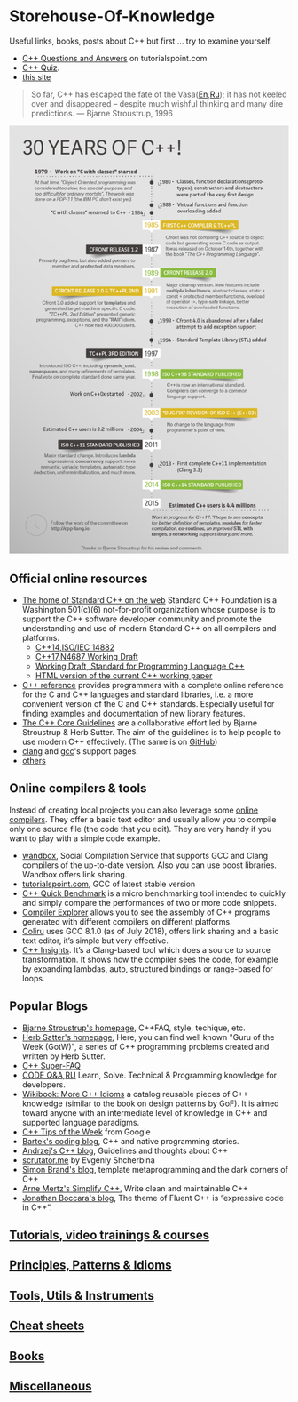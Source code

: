# Storehouse-Of-Knowledge
Useful links, books, posts about C++
but first ... try to examine yourself.  
* [C++ Questions and Answers](https://www.tutorialspoint.com/cplusplus/cpp_questions_answers.htm) on tutorialspoint.com
* [C++ Quiz](http://cppquiz.org/).
* [this site](./questions/README.md)

> So far, C++ has escaped the fate of the Vasa([En](http://www.aristeia.com/TalkNotes/C++vstheVasa2-ups.pdf),[Ru](https://habrahabr.ru/company/infopulse/blog/227529/));  it has not
keeled over and disappeared – despite much wishful
thinking and many dire predictions.
— Bjarne Stroustrup, 1996

![30YearsOfC++](https://github.com/nikolaAV/Storehouse-Of-Knowledge/blob/master/30YearsOfC%2B%2B.png)

## Official online resources
* [The home of Standard C++ on the web](https://isocpp.org/std/status) Standard C++ Foundation is a Washington 501(c)(6) not-for-profit organization whose purpose is to support the C++ software developer community and promote the understanding and use of modern Standard C++ on all compilers and platforms.
    * [C++14,ISO/IEC 14882](http://doc.imzlp.me/viewer.html?file=docs/standard/isocpp2014.pdf)
    * [C++17,N4687 Working Draft](http://www.open-std.org/jtc1/sc22/wg21/docs/papers/2017/n4687.pdf)
    * [Working Draft, Standard for Programming Language C++](https://timsong-cpp.github.io/cppwp/)
    * [HTML version of the current C++ working paper](https://github.com/timsong-cpp/cppwp)
* [C++ reference](http://en.cppreference.com/w/) provides programmers with a complete online reference for the C and C++ languages and standard libraries, i.e. a more convenient version of the C and C++ standards. Especially useful for finding examples and documentation of new library features.
* [The C++ Core Guidelines](https://isocpp.github.io/CppCoreGuidelines/CppCoreGuidelines.html) are a collaborative effort led by Bjarne Stroustrup & Herb Sutter. The aim of the guidelines is to help people to use modern C++ effectively. (The same is on [GitHub](https://github.com/isocpp/CppCoreGuidelines))
* [clang](http://clang.llvm.org/cxx_status.html) and [gcc](https://gcc.gnu.org/projects/cxx-status.html)'s support pages.
* [others](https://en.cppreference.com/w/cpp/links)

## Online compilers & tools
Instead of creating local projects you can also leverage some [online compilers](https://arnemertz.github.io/online-compilers/). They offer a basic text editor and usually allow you to compile only one source file (the code that you edit). They are very handy if you want to play with a simple code example.
* [wandbox](https://wandbox.org/), Social Compilation Service that supports GCC and Clang compilers of the up-to-date version. Also you can use boost libraries. Wandbox offers link sharing.
* [tutorialspoint.com](https://www.tutorialspoint.com/compile_cpp_online.php), GCC of latest stable version
* [C++ Quick Benchmark](http://quick-bench.com/) is a micro benchmarking tool intended to quickly and simply compare the performances of two or more code snippets.
* [Compiler Explorer](https://godbolt.org/) allows you to see the assembly of C++ programs generated with different compilers on different platforms.
* [Coliru](http://coliru.stacked-crooked.com/) uses GCC 8.1.0 (as of July 2018), offers link sharing and a basic text editor, it’s simple but very effective.
* [C++ Insights](https://cppinsights.io/). It’s a Clang-based tool which does a source to source transformation. It shows how the compiler sees the code, for example by expanding lambdas, auto, structured bindings or range-based for loops.

## Popular Blogs
* [Bjarne Stroustrup's homepage](http://stroustrup.com/), C++FAQ, style, techique, etc.
* [Herb Satter's homepage](https://herbsutter.com/), Here, you can find well known "Guru of the Week (GotW)", a series of C++ programming problems created and written by Herb Sutter.
* [C++ Super-FAQ](https://isocpp.org/faq)
* [CODE Q&A](https://code.i-harness.com/en/tagged/c%2B%2B),[RU](https://code.i-harness.com/ru/tagged/c%2B%2B) Learn, Solve. Technical & Programming knowledge for developers.
* [Wikibook: More C++ Idioms](https://en.wikibooks.org/wiki/More_C%2B%2B_Idioms) a catalog reusable pieces of C++ knowledge (similar to the book on design patterns by GoF). It is aimed toward anyone with an intermediate level of knowledge in C++ and supported language paradigms.
* [C++ Tips of the Week](https://abseil.io/tips/) from Google
* [Bartek's coding blog](http://www.bfilipek.com/p/start-here.html), C++ and native programming stories.
* [Andrzej's C++ blog](https://akrzemi1.wordpress.com/), Guidelines and thoughts about C++
* [scrutator.me](http://scrutator.me/) by Evgeniy Shcherbina
* [Simon Brand's blog](https://blog.tartanllama.xyz/), template metaprogramming and the dark corners of C++ 
* [Arne Mertz's Simplify C++](https://arne-mertz.de/), Write clean and maintainable C++
* [Jonathan Boccara's blog](https://www.fluentcpp.com/), The theme of Fluent C++ is “expressive code in C++”.

## [Tutorials, video trainings & courses](https://github.com/nikolaAV/Storehouse-Of-Knowledge/blob/master/tutorials/README.md)
## [Principles, Patterns & Idioms](https://github.com/nikolaAV/Storehouse-Of-Knowledge/blob/master/patterns/README.md)
## [Tools, Utils & Instruments](https://github.com/nikolaAV/Storehouse-Of-Knowledge/blob/master/tools/README.md)
## [Cheat sheets](https://github.com/nikolaAV/Storehouse-Of-Knowledge/blob/master/cheat_sheets/README.md)
## [Books](https://github.com/nikolaAV/Storehouse-Of-Knowledge/blob/master/books/README.md)
## [Miscellaneous](https://github.com/nikolaAV/Storehouse-Of-Knowledge/blob/master/miscellaneous/README.md)
